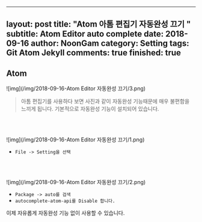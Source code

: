   ---
layout: post
title: "Atom 아톰 편집기 자동완성 끄기 "
subtitle: <span class="evidence">Atom Editor auto complete</span>
date: 2018-09-16
author: NoonGam
category: Setting
tags: Git Atom Jekyll
comments: true
finished: true
---



## Atom

![img](/img/2018-09-16-Atom Editor 자동완성 끄기/3.png)

> 아톰 편집기를 사용하다 보면 사진과 같이 자동완성 기능때문에 매우 불편함을 느끼게 됩니다. 기본적으로 자동완성 기능이 설치되어 있습니다.  

<br><br>

![img](/img/2018-09-16-Atom Editor 자동완성 끄기/1.png)
- `File -> Setting을 선택`

<br><br>

![img](/img/2018-09-16-Atom Editor 자동완성 끄기/2.png)
- `Package -> auto를 검색`
- `autocomplete-atom-api를 Disable 합니다.`


<a>이제 자유롭게 자동완성 기능 없이 사용할 수 있습니다.</a>







<br><br><br>
